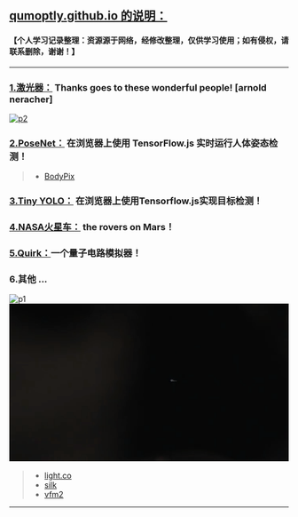 ## [qumoptly.github.io 的说明：](https://qumoptly.github.io)
#### 【个人学习记录整理：资源源于网络，经修改整理，仅供学习使用；如有侵权，请联系删除，谢谢！】
***
### [1.激光器：](https://qumoptly.github.io/laser/) Thanks goes to these wonderful people! [arnold neracher]

[![p2](laser/img/2.gif)](https://qumoptly.github.io/laser/img/b.mp4)

### [2.PoseNet：](https://qumoptly.github.io/posenet/) 在浏览器上使用 TensorFlow.js 实时运行人体姿态检测！ 

>* [BodyPix](https://qumoptly.github.io/body-pix/) 

### [3.Tiny YOLO：](https://qumoptly.github.io/tfjs-yolo-tiny/) 在浏览器上使用Tensorflow.js实现目标检测！ 

### [4.NASA火星车：](https://github.com/nasa-jpl/open-source-rover) the rovers on Mars！ 

### [5.Quirk：](https://qumoptly.github.io/quirk/)一个量子电路模拟器！

### 6.其他 ... 

![p1](laser/img/1.gif)
[![the video](laser/img/a.png)](https://qumoptly.github.io/laser/img/a.mp4)

>* [light.co](https://qumoptly.github.io/light.co/)
>* [silk](https://qumoptly.github.io/silk/)
>* [vfm2](https://qumoptly.github.io/vfm2)

***